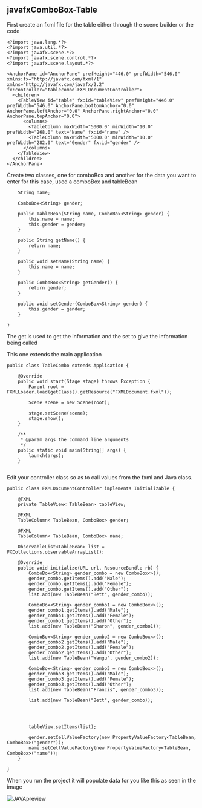## javafxComboBox-Table

First create an fxml file for the table either through the scene builder or the code

```
<?import java.lang.*?>
<?import java.util.*?>
<?import javafx.scene.*?>
<?import javafx.scene.control.*?>
<?import javafx.scene.layout.*?>

<AnchorPane id="AnchorPane" prefHeight="446.0" prefWidth="546.0" xmlns:fx="http://javafx.com/fxml/1" xmlns="http://javafx.com/javafx/2.2" fx:controller="tablecombo.FXMLDocumentController">
  <children>
    <TableView id="table" fx:id="tableView" prefHeight="446.0" prefWidth="546.0" AnchorPane.bottomAnchor="0.0" AnchorPane.leftAnchor="0.0" AnchorPane.rightAnchor="0.0" AnchorPane.topAnchor="0.0">
      <columns>
        <TableColumn maxWidth="5000.0" minWidth="10.0" prefWidth="268.0" text="Name" fx:id="name" />
        <TableColumn maxWidth="5000.0" minWidth="10.0" prefWidth="282.0" text="Gender" fx:id="gender" />
      </columns>
    </TableView>
  </children>
</AnchorPane>
```
Create two classes, one for comboBox and another for the data you want to enter for this case, used a comboBox and tableBean

```public class TableBean {
    String name;
    
    ComboBox<String> gender;

    public TableBean(String name, ComboBox<String> gender) {
        this.name = name;
        this.gender = gender;
    }

    public String getName() {
        return name;
    }

    public void setName(String name) {
        this.name = name;
    }

    public ComboBox<String> getGender() {
        return gender;
    }

    public void setGender(ComboBox<String> gender) {
        this.gender = gender;
    }
    
}
````
The get is used to get the information and the set to give the information being called

This one extends the main application
```
public class TableCombo extends Application {
    
    @Override
    public void start(Stage stage) throws Exception {
        Parent root = FXMLLoader.load(getClass().getResource("FXMLDocument.fxml"));
        
        Scene scene = new Scene(root);
        
        stage.setScene(scene);
        stage.show();
    }

    /**
     * @param args the command line arguments
     */
    public static void main(String[] args) {
        launch(args);
    }
    
```
Edit your controller class so as  to call values from the fxml and Java class.

```
public class FXMLDocumentController implements Initializable {

    @FXML
    private TableView< TableBean> tableView;

    @FXML
    TableColumn< TableBean, ComboBox> gender;

    @FXML
    TableColumn< TableBean, ComboBox> name;

    ObservableList<TableBean> list = FXCollections.observableArrayList();

    @Override
    public void initialize(URL url, ResourceBundle rb) {
        ComboBox<String> gender_combo = new ComboBox<>();
        gender_combo.getItems().add("Male");
        gender_combo.getItems().add("Female");
        gender_combo.getItems().add("Other");
        list.add(new TableBean("Bett", gender_combo));

        ComboBox<String> gender_combo1 = new ComboBox<>();
        gender_combo1.getItems().add("Male");
        gender_combo1.getItems().add("Female");
        gender_combo1.getItems().add("Other");
        list.add(new TableBean("Sharon", gender_combo1));

        ComboBox<String> gender_combo2 = new ComboBox<>();
        gender_combo2.getItems().add("Male");
        gender_combo2.getItems().add("Female");
        gender_combo2.getItems().add("Other");
        list.add(new TableBean("Wangu", gender_combo2));

        ComboBox<String> gender_combo3 = new ComboBox<>();
        gender_combo3.getItems().add("Male");
        gender_combo3.getItems().add("Female");
        gender_combo3.getItems().add("Other");
        list.add(new TableBean("Francis", gender_combo3));

        list.add(new TableBean("Bett", gender_combo));
        
        
        

        tableView.setItems(list);

        gender.setCellValueFactory(new PropertyValueFactory<TableBean, ComboBox>("gender"));
        name.setCellValueFactory(new PropertyValueFactory<TableBean, ComboBox>("name"));
    }

}

```

When you run the project it will populate data for you like this
as seen in the image

![JAVApreview](tableview.png)
